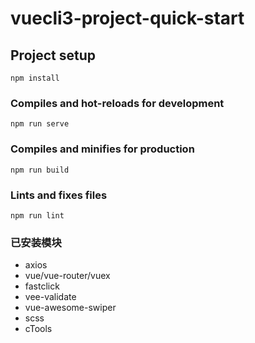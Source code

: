 # vuecli3-project-quick-start

## Project setup
```
npm install
```

### Compiles and hot-reloads for development
```
npm run serve
```

### Compiles and minifies for production
```
npm run build
```

### Lints and fixes files
```
npm run lint
```

### 已安装模块
+ axios
+ vue/vue-router/vuex
+ fastclick
+ vee-validate
+ vue-awesome-swiper
+ scss
+ cTools
